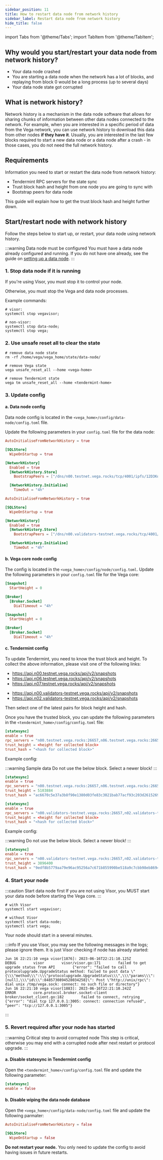 ```yaml
---
sidebar_position: 11
title: How to restart data node from network history
sidebar_label: Restart data node from network history
hide_title: false
---
```

import Tabs from '@theme/Tabs';
import TabItem from '@theme/TabItem';

## Why would you start/restart your data node from network history?

- Your data node crashed
- You are starting a data node when the network has a lot of blocks, and replaying from block 0 would be a long process (up to several days) 
- Your data node state got corrupted

## What is network history?

Network history is a mechanism in the data node software that allows for sharing chunks of information between other data nodes connected to the network. For example, when you are interested in a specific period of data from the Vega network, you can use network history to download this data from other nodes **if they have it**. Usually, you are interested in the last few blocks required to start a new data node or a data node after a crash - in those cases, you do not need the full network history.

## Requirements

Information you need to start or restart the data node from network history:
- Tendermint RPC servers for the state sync
- Trust block hash and height from one node you are going to sync with
- Bootstrap peers for data node

This guide will explain how to get the trust block hash and height further down.

## Start/restart node with network history

Follow the steps below to start up, or restart, your data node using network history.

:::warning Data node must be configured
You must have a data node already configured and running. If you do not have one already, see the guide on [setting up a data node](../get-started/setup-datanode.md).
:::

### 1. Stop data node if it is running

If you're using Visor, you must stop it to control your node. 

Otherwise, you must stop the Vega and data node processes.

Example commands:

```shell
# visor:
systemctl stop vegavisor;

# non-visor:
systemctl stop data-node;
systemctl stop vega;
```

### 2. Use unsafe reset all to clear the state

```shell
# remove data node state
rm -rf /home/vega/vega_home/state/data-node/

# remove Vega state
vega unsafe_reset_all --home <vega-home>

# remove Tendermint state
vega tm unsafe_reset_all --home <tendermint-home>
```

### 3. Update config

#### a. Data node config

Data node config is located in the `<vega_home>/config/data-node/config.toml` file. 

Update the following parameters in your `config.toml` file for the data node:


<Tabs groupId="network">
<TabItem value="fairground" label="Fairground">

```toml
AutoInitialiseFromNetworkHistory = true

[SQLStore]
  WipeOnStartup = true

[NetworkHistory]
  Enabled = true
  [NetworkHistory.Store]
    BootstrapPeers = ["/dns/n00.testnet.vega.rocks/tcp/4001/ipfs/12D3KooWNiWcT93S3P3eiHqGq4a6feaD2cUfbWw9AxgdVt8RzTHJ","/dns/n06.testnet.vega.rocks/tcp/4001/ipfs/12D3KooWMSaQevxg1JcaFxWTpxMjKw1J13bLVLmoxbeSJ5gpXjRh","/dns/n07.testnet.vega.rocks/tcp/4001/ipfs/12D3KooWACJuzchZQH8Tz1zNmkGCatgcS2DUoiQnMFaALVMo7DpC"]

  [NetworkHistory.Initialise]
    TimeOut = "4h"
```

</TabItem>

<TabItem value="validators-testnet" label="Validator testnet">

```toml
AutoInitialiseFromNetworkHistory = true

[SQLStore]
  WipeOnStartup = true

[NetworkHistory]
  Enabled = true
  [NetworkHistory.Store]
    BootstrapPeers = ["/dns/n00.validators-testnet.vega.rocks/tcp/4001/ipfs/12D3KooWQbCMy5echT1sMKwRQh8GJJk5zmHmg6VNg1qEbpysNACN","/dns/n02.validators-testnet.vega.rocks/tcp/4001/ipfs/12D3KooWHffX2tdw2phH7ai8GCo2K3ehJfnLRATve5otVr4D3ggK","/dns/metabase00.validators-testnet.vega.rocks/tcp/4001/ipfs/12D3KooWKPDZ1s5FM8YewZVeRb9XwaQ7PdaoyD84hFnKmVbn94gN"]

  [NetworkHistory.Initialise]
    TimeOut = "4h"
```

</TabItem>

</Tabs>

#### b. Vega core node config

The config is located in the `<vega_home>/config/node/config.toml`. Update the following parameters in your `config.toml` file for the Vega core:

<Tabs groupId="network">
<TabItem value="fairground" label="Fairground">

```toml
[Snapshot]
  StartHeight = 0

[Broker]
  [Broker.Socket]
    DialTimeout = "4h"
```

</TabItem>

<TabItem value="validators-testnet" label="Validator testnet">

```toml
[Snapshot]
  StartHeight = 0

[Broker]
  [Broker.Socket]
    DialTimeout = "4h"
```

</TabItem>

</Tabs>

#### c. Tendermint config

To update Tendermint, you need to know the trust block and height. To collect the above information, please visit one of the following links:

<Tabs groupId="network">
<TabItem value="fairground" label="Fairground">

- https://api.n00.testnet.vega.rocks/api/v2/snapshots
- https://api.n06.testnet.vega.rocks/api/v2/snapshots
- https://api.n07.testnet.vega.rocks/api/v2/snapshots

</TabItem>

<TabItem value="validators-testnet" label="Validator testnet">

- https://api.n00.validators-testnet.vega.rocks/api/v2/snapshots
- https://api.n02.validators-testnet.vega.rocks/api/v2/snapshots

</TabItem>

</Tabs>

Then select one of the latest pairs for block height and hash.

Once you have the trusted block, you can update the following parameters in the `<tendermint_home>/config/config.toml` file:

<Tabs groupId="network">
<TabItem value="fairground" label="Fairground">

```toml
[statesync]
enable = true
rpc_servers = "n00.testnet.vega.rocks:26657,n06.testnet.vega.rocks:26657,n07.testnet.vega.rocks:26657"
trust_height = <height for collected block>
trust_hash = "<hash for collected block>"
```

Example config:

:::warning Sample data
Do not use the below block. Select a newer block!
:::

```toml
[statesync]
enable = true
rpc_servers = "n00.testnet.vega.rocks:26657,n06.testnet.vega.rocks:26657,n07.testnet.vega.rocks:26657777777"
trust_height = 5103884
trust_hash = "ac6670c5e37a3b8f90e1380d03fe83c3021bab77acf93c203d26152693877732"
```

</TabItem>

<TabItem value="validators-testnet" label="Validator testnet">

```toml
[statesync]
enable = true
rpc_servers = "n00.validators-testnet.vega.rocks:26657,n02.validators-testnet.vega.rocks:26657"
trust_height = <height for collected block>
trust_hash = "<hash for collected block>"
```

Example config:

:::warning
Do not use the below block. Select a newer block!
:::

```toml
[statesync]
enable = true
rpc_servers = "n00.validators-testnet.vega.rocks:26657,n02.validators-testnet.vega.rocks:26657"
trust_height = 3896400
trust_hash = "9edf8b5779aa79e96ac95256a7c671b855990be518a9c7cbb98eb8694918b004"
```

</TabItem>

</Tabs>

### 4. Start your node

:::caution Start data node first
If you are not using Visor, you MUST start your data node before starting the Vega core.
:::

```shell
# with Visor
systemctl start vegavisor;

# without Visor
systemctl start data-node;
systemctl start vega;
```

Your node should start in a several minutes.

:::info
If you use Visor, you may see the following messages in the logs; please ignore them. It is just Visor checking if node has already started:

```log
Jun 16 22:21:10 vega visor[1876]: 2023-06-16T22:21:10.125Z        DEBUG        visor        visor/visor.go:171        failed to get upgrade status from API        {"error": "failed to call protocolupgrade.UpgradeStatus method: failed to post data \"{\\\"method\\\":\\\"protocolupgrade.UpgradeStatus\\\",\\\"params\\\":[null],\\\"id\\\":8485730894528034258}\": Post \"http://unix/rpc\": dial unix /tmp/vega.sock: connect: no such file or directory"}
Jun 16 22:21:10 vega visor[1883]: 2023-06-16T22:21:10.242Z        ERROR        core.protocol.broker.socket-client        broker/socket_client.go:182        failed to connect, retrying        {"error": "dial tcp 127.0.0.1:3005: connect: connection refused", "peer": "tcp://127.0.0.1:3005"}
```

:::

### 5. Revert required after your node has started

:::warning Critical step to avoid corrupted node
This step is critical, otherwise you may end with a corrupted node after next restart or protocol upgrade.
:::

#### a. Disable statesync in Tendermint config

Open the `<tendermint_home>/config/config.toml` file and update the following parameter:

```toml
[statesync]
enable = false
```

#### b. Disable wiping the data node database

Open the `<vega_home>/config/data-node/config.toml` file and update the following parmater:

```toml
AutoInitialiseFromNetworkHistory = false

[SQLStore]
  WipeOnStartup = false
```

**Do not restart your node.** You only need to update the config to avoid having issues in future restarts.
